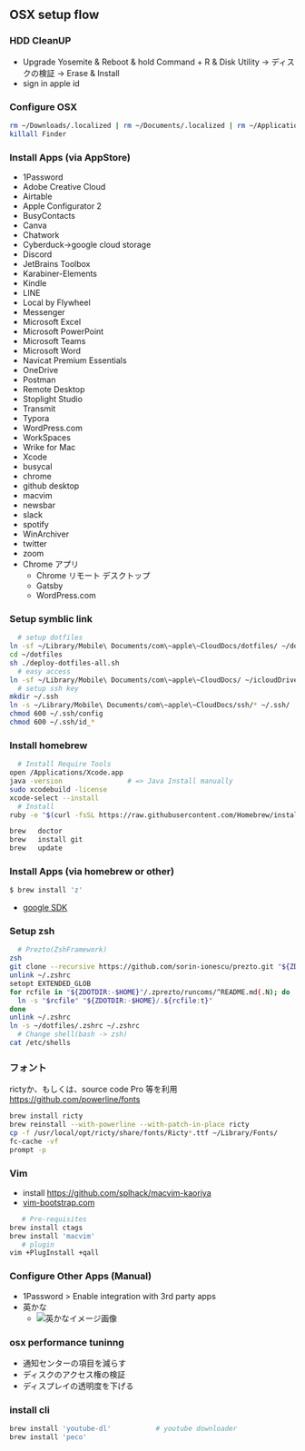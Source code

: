 
## OSX setup flow

### HDD CleanUP

- Upgrade Yosemite & Reboot & hold Command + R & Disk Utility -> ディスクの検証 -> Erase & Install
- sign in apple id

### Configure OSX

```bash
rm ~/Downloads/.localized | rm ~/Documents/.localized | rm ~/Applications/.localized | rm ~/Desktop/.localized | rm ~/Library/.localized | rm ~/Movies/.localized | rm ~/Pictures/.localized | rm ~/Music/.localized | rm ~/Public/.localized
killall Finder
```

### Install Apps (via AppStore)

- 1Password
- Adobe Creative Cloud
- Airtable
- Apple Configurator 2
- BusyContacts
- Canva
- Chatwork
- Cyberduck→google cloud storage
- Discord
- JetBrains Toolbox
- Karabiner-Elements
- Kindle
- LINE
- Local by Flywheel
- Messenger
- Microsoft Excel
- Microsoft PowerPoint
- Microsoft Teams
- Microsoft Word
- Navicat Premium Essentials
- OneDrive
- Postman
- Remote Desktop
- Stoplight Studio
- Transmit
- Typora
- WordPress.com
- WorkSpaces
- Wrike for Mac
- Xcode
- busycal
- chrome
- github desktop
- macvim
- newsbar
- slack
- spotify
- WinArchiver
- twitter
- zoom
- Chrome アプリ
  - Chrome リモート デスクトップ
  - Gatsby
  - WordPress.com


### Setup symblic link

```sh
  # setup dotfiles
ln -sf ~/Library/Mobile\ Documents/com\~apple\~CloudDocs/dotfiles/ ~/dotfiles
cd ~/dotfiles
sh ./deploy-dotfiles-all.sh
  # easy access
ln -sf ~/Library/Mobile\ Documents/com\~apple\~CloudDocs/ ~/icloudDrive
  # setup ssh key
mkdir ~/.ssh
ln -s ~/Library/Mobile\ Documents/com\~apple\~CloudDocs/ssh/* ~/.ssh/
chmod 600 ~/.ssh/config
chmod 600 ~/.ssh/id_*
```
### Install homebrew

```sh
  # Install Require Tools
open /Applications/Xcode.app
java -version                # => Java Install manually
sudo xcodebuild -license
xcode-select --install
  # Install
ruby -e "$(curl -fsSL https://raw.githubusercontent.com/Homebrew/install/master/install)"

brew   doctor
brew   install git
brew   update
```

### Install Apps (via homebrew or other)

```sh
$ brew install 'z'
```

- [google SDK](https://cloud.google.com/sdk/downloads?hl=ja)

### Setup zsh

```bash
  # Prezto(ZshFramework)
zsh
git clone --recursive https://github.com/sorin-ionescu/prezto.git "${ZDOTDIR:-$HOME}/.zprezto"
unlink ~/.zshrc
setopt EXTENDED_GLOB
for rcfile in "${ZDOTDIR:-$HOME}"/.zprezto/runcoms/^README.md(.N); do
  ln -s "$rcfile" "${ZDOTDIR:-$HOME}/.${rcfile:t}"
done
unlink ~/.zshrc
ln -s ~/dotfiles/.zshrc ~/.zshrc
  # Change shell(bash -> zsh)
cat /etc/shells
```

### フォント
rictyか、もしくは、source code Pro 等を利用　https://github.com/powerline/fonts

```bash
brew install ricty
brew reinstall --with-powerline --with-patch-in-place ricty
cp -f /usr/local/opt/ricty/share/fonts/Ricty*.ttf ~/Library/Fonts/
fc-cache -vf
prompt -p
```

### Vim

- install https://github.com/splhack/macvim-kaoriya
- [vim-bootstrap.com](http://vim-bootstrap.com/)

```bash
   # Pre-requisites
brew install ctags
brew install 'macvim'
   # plugin
vim +PlugInstall +qall
```

### Configure Other Apps (Manual)

- 1Password > Enable integration with 3rd party apps
- 英かな
  - ![英かなイメージ画像](https://docs.google.com/drawings/d/e/2PACX-1vQsYdl_2dBPDAGda40og3Ovs-C2V9mzefiOdYUUe7jsuGy_rGQvMCqbIYmAc9MVkmULR4fNnkTeQTll/pub?w=657&h=691)


### osx performance tuninng
- 通知センターの項目を減らす
- ディスクのアクセス権の検証
- ディスプレイの透明度を下げる


### install cli

```bash
brew install 'youtube-dl'           # youtube downloader
brew install 'peco'
```

